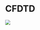 # CFDTD

![](https://github.com/ashybabashyba/CFDTD/blob/main/TFM/Imagenes/RectangularResonantCavity.gif)